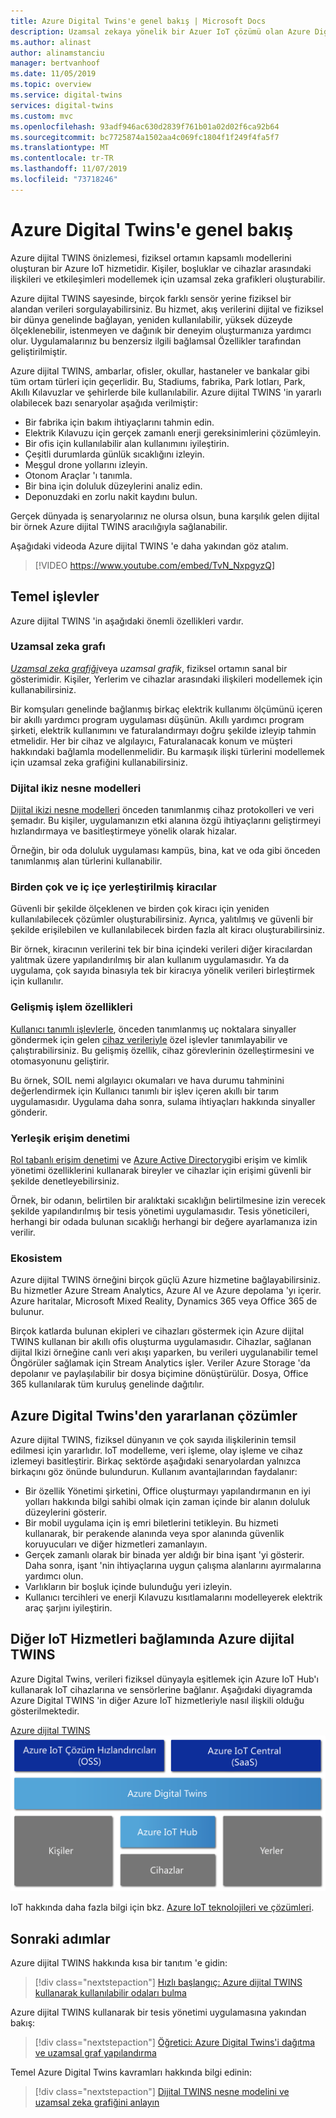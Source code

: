 ```yaml
---
title: Azure Digital Twins'e genel bakış | Microsoft Docs
description: Uzamsal zekaya yönelik bir Azuer IoT çözümü olan Azure Digital Twins hakkında daha fazla bilgi edinin.
ms.author: alinast
author: alinamstanciu
manager: bertvanhoof
ms.date: 11/05/2019
ms.topic: overview
ms.service: digital-twins
services: digital-twins
ms.custom: mvc
ms.openlocfilehash: 93adf946ac630d2839f761b01a02d02f6ca92b64
ms.sourcegitcommit: bc7725874a1502aa4c069fc1804f1f249f4fa5f7
ms.translationtype: MT
ms.contentlocale: tr-TR
ms.lasthandoff: 11/07/2019
ms.locfileid: "73718246"
---
```

# <a name="overview-of-azure-digital-twins"></a>Azure Digital Twins'e genel bakış

Azure dijital TWINS önizlemesi, fiziksel ortamın kapsamlı modellerini oluşturan bir Azure IoT hizmetidir. Kişiler, boşluklar ve cihazlar arasındaki ilişkileri ve etkileşimleri modellemek için uzamsal zeka grafikleri oluşturabilir.

Azure dijital TWINS sayesinde, birçok farklı sensör yerine fiziksel bir alandan verileri sorgulayabilirsiniz. Bu hizmet, akış verilerini dijital ve fiziksel bir dünya genelinde bağlayan, yeniden kullanılabilir, yüksek düzeyde ölçeklenebilir, istenmeyen ve dağınık bir deneyim oluşturmanıza yardımcı olur. Uygulamalarınız bu benzersiz ilgili bağlamsal Özellikler tarafından geliştirilmiştir. 

Azure dijital TWINS, ambarlar, ofisler, okullar, hastaneler ve bankalar gibi tüm ortam türleri için geçerlidir. Bu, Stadiums, fabrika, Park lotları, Park, Akıllı Kılavuzlar ve şehirlerde bile kullanılabilir. Azure dijital TWINS 'in yararlı olabilecek bazı senaryolar aşağıda verilmiştir:

- Bir fabrika için bakım ihtiyaçlarını tahmin edin.
- Elektrik Kılavuzu için gerçek zamanlı enerji gereksinimlerini çözümleyin.
- Bir ofis için kullanılabilir alan kullanımını iyileştirin.
- Çeşitli durumlarda günlük sıcaklığını izleyin.
- Meşgul drone yollarını izleyin.
- Otonom Araçlar 'ı tanımla.
- Bir bina için doluluk düzeylerini analiz edin.
- Deponuzdaki en zorlu nakit kaydını bulun.

Gerçek dünyada iş senaryolarınız ne olursa olsun, buna karşılık gelen dijital bir örnek Azure dijital TWINS aracılığıyla sağlanabilir.

Aşağıdaki videoda Azure dijital TWINS 'e daha yakından göz atalım.

> [!VIDEO https://www.youtube.com/embed/TvN_NxpgyzQ]

## <a name="key-capabilities"></a>Temel işlevler

Azure dijital TWINS 'in aşağıdaki önemli özellikleri vardır.

### <a name="spatial-intelligence-graph"></a>Uzamsal zeka grafı

[*Uzamsal zeka grafiği*](./concepts-objectmodel-spatialgraph.md#spatial-intelligence-graph)veya *uzamsal grafik*, fiziksel ortamın sanal bir gösterimidir. Kişiler, Yerlerim ve cihazlar arasındaki ilişkileri modellemek için kullanabilirsiniz.

Bir komşuları genelinde bağlanmış birkaç elektrik kullanımı ölçümünü içeren bir akıllı yardımcı program uygulaması düşünün. Akıllı yardımcı program şirketi, elektrik kullanımını ve faturalandırmayı doğru şekilde izleyip tahmin etmelidir. Her bir cihaz ve algılayıcı, Faturalanacak konum ve müşteri hakkındaki bağlamla modellenmelidir. Bu karmaşık ilişki türlerini modellemek için uzamsal zeka grafiğini kullanabilirsiniz.

### <a name="digital-twin-object-models"></a>Dijital ikiz nesne modelleri

[Dijital ikizi nesne modelleri](./concepts-objectmodel-spatialgraph.md#digital-twins-object-models) önceden tanımlanmış cihaz protokolleri ve veri şemadır. Bu kişiler, uygulamanızın etki alanına özgü ihtiyaçlarını geliştirmeyi hızlandırmaya ve basitleştirmeye yönelik olarak hizalar.

Örneğin, bir oda doluluk uygulaması kampüs, bina, kat ve oda gibi önceden tanımlanmış alan türlerini kullanabilir.

### <a name="multiple-and-nested-tenants"></a>Birden çok ve iç içe yerleştirilmiş kiracılar

Güvenli bir şekilde ölçeklenen ve birden çok kiracı için yeniden kullanılabilecek çözümler oluşturabilirsiniz. Ayrıca, yalıtılmış ve güvenli bir şekilde erişilebilen ve kullanılabilecek birden fazla alt kiracı oluşturabilirsiniz.

Bir örnek, kiracının verilerini tek bir bina içindeki verileri diğer kiracılardan yalıtmak üzere yapılandırılmış bir alan kullanım uygulamasıdır. Ya da uygulama, çok sayıda binasıyla tek bir kiracıya yönelik verileri birleştirmek için kullanılır.

### <a name="advanced-compute-capabilities"></a>Gelişmiş işlem özellikleri

[Kullanıcı tanımlı işlevlerle](./concepts-user-defined-functions.md), önceden tanımlanmış uç noktalara sinyaller göndermek için gelen [cihaz verileriyle](./concepts-device-ingress.md) özel işlevler tanımlayabilir ve çalıştırabilirsiniz. Bu gelişmiş özellik, cihaz görevlerinin özelleştirmesini ve otomasyonunu geliştirir.

Bu örnek, SOIL nemi algılayıcı okumaları ve hava durumu tahminini değerlendirmek için Kullanıcı tanımlı bir işlev içeren akıllı bir tarım uygulamasıdır. Uygulama daha sonra, sulama ihtiyaçları hakkında sinyaller gönderir.

### <a name="built-in-access-control"></a>Yerleşik erişim denetimi

[Rol tabanlı erişim denetimi](./security-role-based-access-control.md) ve [Azure Active Directory](./security-authenticating-apis.md)gibi erişim ve kimlik yönetimi özelliklerini kullanarak bireyler ve cihazlar için erişimi güvenli bir şekilde denetleyebilirsiniz.

Örnek, bir odanın, belirtilen bir aralıktaki sıcaklığın belirtilmesine izin verecek şekilde yapılandırılmış bir tesis yönetimi uygulamasıdır. Tesis yöneticileri, herhangi bir odada bulunan sıcaklığı herhangi bir değere ayarlamanıza izin verilir.

### <a name="ecosystem"></a>Ekosistem

Azure dijital TWINS örneğini birçok güçlü Azure hizmetine bağlayabilirsiniz. Bu hizmetler Azure Stream Analytics, Azure AI ve Azure depolama 'yı içerir. Azure haritalar, Microsoft Mixed Reality, Dynamics 365 veya Office 365 de bulunur.

Birçok katlarda bulunan ekipleri ve cihazları göstermek için Azure dijital TWINS kullanan bir akıllı ofis oluşturma uygulamasıdır. Cihazlar, sağlanan dijital Ikizi örneğine canlı veri akışı yaparken, bu verileri uygulanabilir temel Öngörüler sağlamak için Stream Analytics işler. Veriler Azure Storage 'da depolanır ve paylaşılabilir bir dosya biçimine dönüştürülür. Dosya, Office 365 kullanılarak tüm kuruluş genelinde dağıtılır.

## <a name="solutions-that-benefit-from-azure-digital-twins"></a>Azure Digital Twins'den yararlanan çözümler

Azure dijital TWINS, fiziksel dünyanın ve çok sayıda ilişkilerinin temsil edilmesi için yararlıdır. IoT modelleme, veri işleme, olay işleme ve cihaz izlemeyi basitleştirir. Birkaç sektörde aşağıdaki senaryolardan yalnızca birkaçını göz önünde bulundurun. Kullanım avantajlarından faydalanır:

* Bir özellik Yönetimi şirketini, Office oluşturmayı yapılandırmanın en iyi yolları hakkında bilgi sahibi olmak için zaman içinde bir alanın doluluk düzeylerini gösterir.
* Bir mobil uygulama için iş emri biletlerini tetikleyin. Bu hizmeti kullanarak, bir perakende alanında veya spor alanında güvenlik koruyucuları ve diğer hizmetleri zamanlayın.
* Gerçek zamanlı olarak bir binada yer aldığı bir bina işant 'yi gösterir. Daha sonra, işant 'nin ihtiyaçlarına uygun çalışma alanlarını ayırmalarına yardımcı olun.
* Varlıkların bir boşluk içinde bulunduğu yeri izleyin.
* Kullanıcı tercihleri ve enerji Kılavuzu kısıtlamalarını modelleyerek elektrik araç şarjını iyileştirin.

## <a name="azure-digital-twins-in-the-context-of-other-iot-services"></a>Diğer IoT Hizmetleri bağlamında Azure dijital TWINS

Azure Digital Twins, verileri fiziksel dünyayla eşitlemek için Azure IoT Hub'ı kullanarak IoT cihazlarına ve sensörlerine bağlanır. Aşağıdaki diyagramda Azure Digital TWINS 'in diğer Azure IoT hizmetleriyle nasıl ilişkili olduğu gösterilmektedir.

[Azure dijital TWINS ![Azure IoT Hub üzerinde oluşturulmuş bir hizmettir](media/overview/azure-digital-twins-in-iot-ecosystem.png)](media/overview/azure-digital-twins-in-iot-ecosystem.png#lightbox)

IoT hakkında daha fazla bilgi için bkz. [Azure IoT teknolojileri ve çözümleri](../iot-fundamentals/iot-services-and-technologies.md).

## <a name="next-steps"></a>Sonraki adımlar

Azure dijital TWINS hakkında kısa bir tanıtım 'e gidin:

>[!div class="nextstepaction"]
>[Hızlı başlangıç: Azure dijital TWINS kullanarak kullanılabilir odaları bulma](./quickstart-view-occupancy-dotnet.md)

Azure dijital TWINS kullanarak bir tesis yönetimi uygulamasına yakından bakış:

>[!div class="nextstepaction"]
>[Öğretici: Azure Digital Twins'i dağıtma ve uzamsal graf yapılandırma](./tutorial-facilities-setup.md)

Temel Azure Digital Twins kavramları hakkında bilgi edinin:

>[!div class="nextstepaction"]
>[Dijital TWINS nesne modelini ve uzamsal zeka grafiğini anlayın](./concepts-objectmodel-spatialgraph.md)